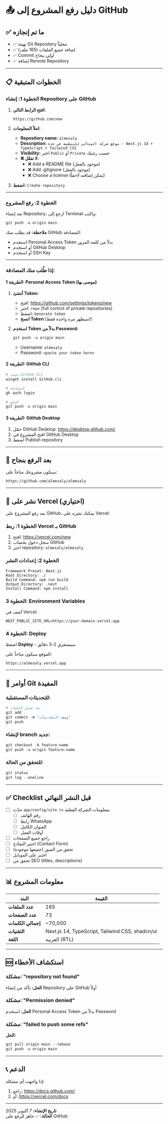 # 📤 دليل رفع المشروع إلى GitHub

## ✅ ما تم إنجازه

- ✅ تهيئة Git Repository محلياً
- ✅ إضافة جميع الملفات (165 ملف)
- ✅ Commit أولي بنجاح
- ✅ إضافة Remote Repository

---

## 📋 الخطوات المتبقية

### الخطوة 1: إنشاء Repository على GitHub

1. **افتح الرابط التالي:**
   ```
   https://github.com/new
   ```

2. **املأ المعلومات:**
   - **Repository name:** `almesaly`
   - **Description:** `موقع شركة المثالي للتنظيف في جدة - Next.js 14 + TypeScript + Tailwind CSS`
   - **Visibility:** اختر `Public` أو `Private` حسب رغبتك
   - **❌ لا تفعّل:** 
     - ❌ Add a README file (موجود بالفعل)
     - ❌ Add .gitignore (موجود بالفعل)
     - ❌ Choose a license (يمكن إضافته لاحقاً)

3. **اضغط:** `Create repository`

---

### الخطوة 2: رفع المشروع

بعد إنشاء Repository، ارجع إلى Terminal واكتب:

```powershell
git push -u origin main
```

**ملاحظة:** قد يطلب منك GitHub المصادقة:
- استخدم Personal Access Token بدلاً من كلمة المرور
- أو استخدم GitHub Desktop
- أو استخدم SSH Key

---

### إذا طُلب منك المصادقة:

#### الطريقة 1: Personal Access Token (موصى بها)

1. **أنشئ Token:**
   - افتح: https://github.com/settings/tokens/new
   - اختر: `repo` (full control of private repositories)
   - اضغط: `Generate token`
   - **انسخ Token** (سيظهر مرة واحدة فقط!)

2. **استخدم Token بدلاً من Password:**
   ```powershell
   git push -u origin main
   ```
   - Username: `almesaly`
   - Password: `<paste your token here>`

#### الطريقة 2: GitHub CLI

```powershell
# تثبيت GitHub CLI
winget install GitHub.cli

# المصادقة
gh auth login

# الرفع
git push -u origin main
```

#### الطريقة 3: GitHub Desktop

1. حمّل GitHub Desktop: https://desktop.github.com/
2. افتح المشروع في GitHub Desktop
3. اضغط Publish repository

---

## 🎯 بعد الرفع بنجاح

سيكون مشروعك متاحاً على:
```
https://github.com/almesaly/almesaly
```

---

## 🚀 نشر على Vercel (اختياري)

بعد رفع المشروع على GitHub، يمكنك نشره على Vercel:

### الخطوة 1: ربط Vercel بـ GitHub

1. افتح: https://vercel.com/new
2. سجل دخول بحساب GitHub
3. اختر repository: `almesaly/almesaly`

### الخطوة 2: إعدادات النشر

```
Framework Preset: Next.js
Root Directory: ./
Build Command: npm run build
Output Directory: .next
Install Command: npm install
```

### الخطوة 3: Environment Variables

أضف في Vercel:
```
NEXT_PUBLIC_SITE_URL=https://your-domain.vercel.app
```

### الخطوة 4: Deploy

اضغط **Deploy** - سيستغرق 2-3 دقائق

الموقع سيكون متاحاً على:
```
https://almesaly.vercel.app
```

---

## 📝 أوامر Git المفيدة

### للتحديثات المستقبلية:

```powershell
# بعد تعديل الملفات
git add .
git commit -m "وصف التحديثات"
git push
```

### لإنشاء branch جديد:

```powershell
git checkout -b feature-name
git push -u origin feature-name
```

### للتحقق من الحالة:

```powershell
git status
git log --oneline
```

---

## ✅ Checklist قبل النشر النهائي

- [ ] حدّث `app/config/site.ts` بمعلومات الشركة الفعلية
  - [ ] رقم الهاتف
  - [ ] رابط WhatsApp
  - [ ] العنوان الكامل
  - [ ] أوقات العمل

- [ ] راجع جميع الصفحات
- [ ] اختبر النماذج (Contact Form)
- [ ] تحقق من الصور (جميعها موجودة)
- [ ] اختبر على الموبايل
- [ ] تحقق من SEO (titles, descriptions)

---

## 📊 معلومات المشروع

| البند | القيمة |
|-------|--------|
| **عدد الملفات** | 165 |
| **عدد الصفحات** | 73 |
| **إجمالي الكلمات** | ~70,000 |
| **التقنيات** | Next.js 14, TypeScript, Tailwind CSS, shadcn/ui |
| **اللغة** | العربية (RTL) |

---

## 🆘 استكشاف الأخطاء

### مشكلة: "repository not found"
**الحل:** تأكد من إنشاء Repository على GitHub أولاً

### مشكلة: "Permission denied"
**الحل:** استخدم Personal Access Token بدلاً من Password

### مشكلة: "failed to push some refs"
**الحل:** 
```powershell
git pull origin main --rebase
git push -u origin main
```

---

## 📞 الدعم

إذا واجهت أي مشكلة:
1. راجع: https://docs.github.com/
2. أو: https://vercel.com/docs

---

**تاريخ الإنشاء:** 7 أكتوبر 2025  
**الحالة:** ✅ جاهز للرفع على GitHub


